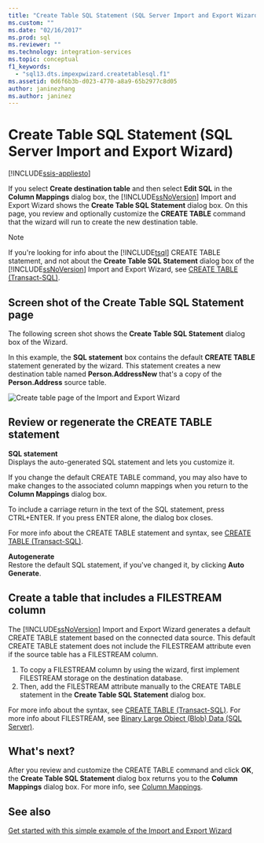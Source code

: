 ```yaml
---
title: "Create Table SQL Statement (SQL Server Import and Export Wizard) | Microsoft Docs"
ms.custom: ""
ms.date: "02/16/2017"
ms.prod: sql
ms.reviewer: ""
ms.technology: integration-services
ms.topic: conceptual
f1_keywords: 
  - "sql13.dts.impexpwizard.createtablesql.f1"
ms.assetid: 0d6f6b3b-d023-4770-a8a9-65b2977c8d05
author: janinezhang
ms.author: janinez
---
```

# Create Table SQL Statement (SQL Server Import and Export Wizard)

[!INCLUDE[ssis-appliesto](../../includes/ssis-appliesto-ssvrpluslinux-asdb-asdw-xxx.md)]


If you select **Create destination table** and then select **Edit SQL** in the **Column Mappings** dialog box, the [!INCLUDE[ssNoVersion](../../includes/ssnoversion-md.md)] Import and Export Wizard shows the **Create Table SQL Statement** dialog box. On this page, you review and optionally customize the **CREATE TABLE** command that the wizard will run to create the new destination table.
  
> [!NOTE]
> If you're looking for info about the [!INCLUDE[tsql](../../includes/tsql-md.md)] CREATE TABLE statement, and not about the **Create Table SQL Statement** dialog box of the [!INCLUDE[ssNoVersion](../../includes/ssnoversion-md.md)] Import and Export Wizard, see [CREATE TABLE &#40;Transact-SQL&#41;](../../t-sql/statements/create-table-transact-sql.md). 
  
## Screen shot of the Create Table SQL Statement page  
 The following screen shot shows the **Create Table SQL Statement** dialog box of the Wizard.
 
In this example, the **SQL statement** box contains the default **CREATE TABLE** statement generated by the wizard. This statement creates a new destination table named **Person.AddressNew** that's a copy of the **Person.Address** source table. 
  
 ![Create table page of the Import and Export Wizard](../../integration-services/import-export-data/media/create-table.png "Create table page of the Import and Export Wizard")  
  
## Review or regenerate the CREATE TABLE statement  
 **SQL statement**  
Displays the auto-generated SQL statement and lets you customize it.
 
If you change the default CREATE TABLE command, you may also have to make changes to the associated column mappings when you return to the **Column Mappings** dialog box.  
  
To include a carriage return in the text of the SQL statement, press CTRL+ENTER. If you press ENTER alone, the dialog box closes.  
  
For more info about the CREATE TABLE statement and syntax, see [CREATE TABLE &#40;Transact-SQL&#41;](../../t-sql/statements/create-table-transact-sql.md).   
  
 **Autogenerate**  
 Restore the default SQL statement, if you've changed it, by clicking **Auto Generate**.  
  
## Create a table that includes a FILESTREAM column  
 The [!INCLUDE[ssNoVersion](../../includes/ssnoversion-md.md)] Import and Export Wizard generates a default CREATE TABLE statement based on the connected data source. This default CREATE TABLE statement does not include the FILESTREAM attribute even if the source table has a FILESTREAM column.
 1.  To copy a FILESTREAM column by using the wizard, first implement FILESTREAM storage on the destination database.
 2.  Then, add the FILESTREAM attribute manually to the CREATE TABLE statement in the **Create Table SQL Statement** dialog box.  

For more info about the syntax, see [CREATE TABLE &#40;Transact-SQL&#41;](../../t-sql/statements/create-table-transact-sql.md). For more info about FILESTREAM, see [Binary Large Object &#40;Blob&#41; Data &#40;SQL Server&#41;](../../relational-databases/blob/binary-large-object-blob-data-sql-server.md).  
  
## What's next?  
 After you review and customize the CREATE TABLE command and click **OK**, the **Create Table SQL Statement** dialog box returns you to the **Column Mappings** dialog box. For more info, see [Column Mappings](../../integration-services/import-export-data/column-mappings-sql-server-import-and-export-wizard.md).
 
 ## See also
[Get started with this simple example of the Import and Export Wizard](../../integration-services/import-export-data/get-started-with-this-simple-example-of-the-import-and-export-wizard.md)


